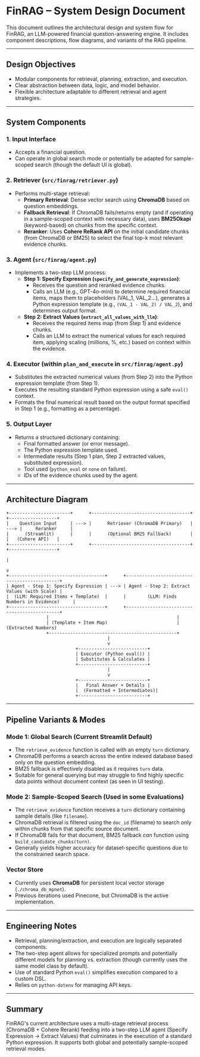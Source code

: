 # FinRAG – System Design Document

This document outlines the architectural design and system flow for FinRAG, an LLM-powered financial question-answering engine. It includes component descriptions, flow diagrams, and variants of the RAG pipeline.

---

## Design Objectives

- Modular components for retrieval, planning, extraction, and execution.
- Clear abstraction between data, logic, and model behavior.
- Flexible architecture adaptable to different retrieval and agent strategies.

---

##  System Components

### 1. Input Interface
- Accepts a financial question.
- Can operate in global search mode or potentially be adapted for sample-scoped search (though the default UI is global).

### 2. Retriever (`src/finrag/retriever.py`)
- Performs multi-stage retrieval:
  - **Primary Retrieval**: Dense vector search using **ChromaDB** based on question embeddings.
  - **Fallback Retrieval**: If ChromaDB fails/returns empty (and if operating in a sample-scoped context with necessary data), uses **BM25Okapi** (keyword-based) on chunks from the specific context.
  - **Reranker**: Uses **Cohere ReRank API** on the initial candidate chunks (from ChromaDB or BM25) to select the final top-k most relevant evidence chunks.

### 3. Agent (`src/finrag/agent.py`)
- Implements a two-step LLM process:
  - **Step 1: Specify Expression (`specify_and_generate_expression`)**: 
    - Receives the question and reranked evidence chunks.
    - Calls an LLM (e.g., GPT-4o-mini) to determine required financial items, maps them to placeholders (VAL_1, VAL_2...), generates a Python expression template (e.g., `(VAL_1 - VAL_2) / VAL_2`), and determines output format.
  - **Step 2: Extract Values (`extract_all_values_with_llm`)**: 
    - Receives the required items map (from Step 1) and evidence chunks.
    - Calls an LLM to extract the numerical values for each required item, applying scaling (millions, %, etc.) based on context within the evidence.

### 4. Executor (within `plan_and_execute` in `src/finrag/agent.py`)
- Substitutes the extracted numerical values (from Step 2) into the Python expression template (from Step 1).
- Executes the resulting standard Python expression using a safe `eval()` context.
- Formats the final numerical result based on the output format specified in Step 1 (e.g., formatting as a percentage).

### 5. Output Layer
- Returns a structured dictionary containing:
  - Final formatted answer (or error message).
  - The Python expression template used.
  - Intermediate results (Step 1 plan, Step 2 extracted values, substituted expression).
  - Tool used (`python_eval` or `none` on failure).
  - IDs of the evidence chunks used by the agent.

---

## Architecture Diagram

```
+-----------------------+      +-------------------------------------+      +------------------+
|    Question Input     | ---> |      Retriever (ChromaDB Primary)   | ---> |     Reranker     |
|      (Streamlit)      |      |      (Optional BM25 Fallback)       |      |   (Cohere API)   |
+-----------------------+      +-------------------------------------+      +------------------+
                                                                                     |
                                                                                     v
+------------------------------------+      +---------------------------------------------+
| Agent - Step 1: Specify Expression | ---> | Agent - Step 2: Extract Values (with Scale) |
|  (LLM: Required Items + Template)  |      |        (LLM: Finds Numbers in Evidence)     |
+------------------------------------+      +---------------------------------------------+
               |                                                |                      
               | (Template + Item Map)                          | (Extracted Numbers)  
               +------------------------------------------------+                      
                                      |
                                      v                      
                          +--------------------------+                     
                          | Executor (Python eval()) |                     
                          | Substitutes & Calculates |                     
                          +--------------------------+                     
                                      |
                                      v                      
                          +--------------------------+                     
                          |   Final Answer + Details |
                          |  (Formatted + Intermediates)|                     
                          +--------------------------+                     
```

---

## Pipeline Variants & Modes

### Mode 1: Global Search (Current Streamlit Default)
- The `retrieve_evidence` function is called with an empty `turn` dictionary.
- ChromaDB performs a search across the entire indexed database based only on the question embedding.
- BM25 fallback is effectively disabled as it requires `turn` data.
- Suitable for general querying but may struggle to find highly specific data points without document context (as seen in UI testing).

### Mode 2: Sample-Scoped Search (Used in some Evaluations)
- The `retrieve_evidence` function receives a `turn` dictionary containing sample details (like `filename`).
- ChromaDB retrieval is filtered using the `doc_id` (filename) to search only within chunks from that specific source document.
- If ChromaDB fails for that document, BM25 fallback *can* function using `build_candidate_chunks(turn)`.
- Generally yields higher accuracy for dataset-specific questions due to the constrained search space.

### Vector Store
- Currently uses **ChromaDB** for persistent local vector storage (`./chroma_db_mpnet`).
- Previous iterations used Pinecone, but ChromaDB is the active implementation.

---

## Engineering Notes

- Retrieval, planning/extraction, and execution are logically separated components.
- The two-step agent allows for specialized prompts and potentially different models for planning vs. extraction (though currently uses the same model class by default).
- Use of standard Python `eval()` simplifies execution compared to a custom DSL.
- Relies on `python-dotenv` for managing API keys.

---

## Summary

FinRAG's current architecture uses a multi-stage retrieval process (ChromaDB + Cohere Rerank) feeding into a two-step LLM agent (Specify Expression -> Extract Values) that culminates in the execution of a standard Python expression. It supports both global and potentially sample-scoped retrieval modes.

